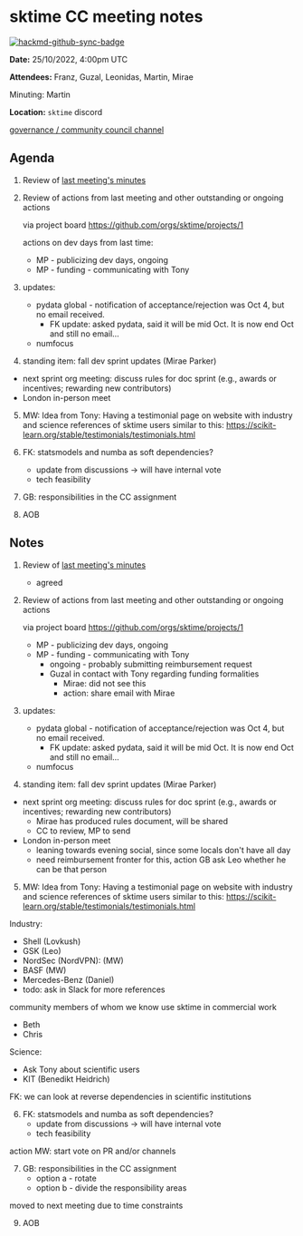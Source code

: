 # sktime CC meeting notes

[![hackmd-github-sync-badge](https://hackmd.io/y1OcL1QMQLiZjRwVB0t0RQ/badge)](https://hackmd.io/y1OcL1QMQLiZjRwVB0t0RQ)

**Date:** 
25/10/2022, 4:00pm UTC

**Attendees:** Franz, Guzal, Leonidas, Martin, Mirae

Minuting: Martin

**Location:** `sktime` discord

[governance / community council channel](https://discord.com/channels/723500657255907408/875425974345416734)

## Agenda

1. Review of [last meeting's minutes](https://github.com/sktime/community-org/tree/main/community_council/previous_meetings)

2. Review of actions from last meeting and other outstanding or ongoing actions

    via project board https://github.com/orgs/sktime/projects/1

    actions on dev days from last time:
    
    * MP - publicizing dev days, ongoing
    * MP - funding - communicating with Tony

3. updates:
    * pydata global - notification of acceptance/rejection was Oct 4, but no email received.
        * FK update: asked pydata, said it will be mid Oct. It is now end Oct and still no email...
    * numfocus

4. standing item: fall dev sprint updates (Mirae Parker)

 - next sprint org meeting: discuss rules for doc sprint (e.g., awards or incentives; rewarding new contributors)
 - London in-person meet

5. MW: Idea from Tony: Having a testimonial page on website with industry and science references of sktime users similar to this: https://scikit-learn.org/stable/testimonials/testimonials.html

6. FK: statsmodels and numba as soft dependencies?
    * update from discussions -> will have internal vote
    * tech feasibility

7. GB: responsibilities in the CC assignment
8. AOB


## Notes

1. Review of [last meeting's minutes](https://github.com/sktime/community-org/tree/main/community_council/previous_meetings)
    * agreed

2. Review of actions from last meeting and other outstanding or ongoing actions

    via project board https://github.com/orgs/sktime/projects/1

    
    * MP - publicizing dev days, ongoing
    * MP - funding - communicating with Tony
        * ongoing - probably submitting reimbursement request
        * Guzal in contact with Tony regarding funding formalities
            * Mirae: did not see this
            * action: share email with Mirae


3. updates:
    * pydata global - notification of acceptance/rejection was Oct 4, but no email received.
        * FK update: asked pydata, said it will be mid Oct. It is now end Oct and still no email...
    * numfocus

4. standing item: fall dev sprint updates (Mirae Parker)

 - next sprint org meeting: discuss rules for doc sprint (e.g., awards or incentives; rewarding new contributors)
     - Mirae has produced rules document, will be shared
     - CC to review, MP to send
 - London in-person meet
     - leaning towards evening social, since some locals don't have all day
     - need reimbursement fronter for this, action GB ask Leo whether he can be that person

5. MW: Idea from Tony: Having a testimonial page on website with industry and science references of sktime users similar to this: https://scikit-learn.org/stable/testimonials/testimonials.html

Industry:
- Shell (Lovkush)
- GSK (Leo)
- NordSec (NordVPN): (MW)
- BASF (MW)
- Mercedes-Benz (Daniel)
- todo: ask in Slack for more references

community members of whom we know use sktime in commercial work
- Beth
- Chris


Science:
- Ask Tony about scientific users
- KIT (Benedikt Heidrich)


FK: we can look at reverse dependencies in scientific institutions


6. FK: statsmodels and numba as soft dependencies?
    * update from discussions -> will have internal vote
    * tech feasibility

action MW: start vote on PR and/or channels

7. GB: responsibilities in the CC assignment
    - option a - rotate
    - option b - divide the responsibility areas

moved to next meeting due to time constraints

9. AOB

